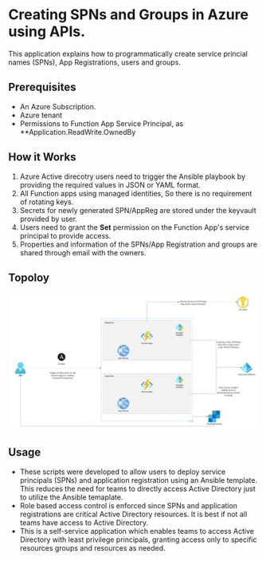 # Creating SPNs and Groups in Azure using APIs. 

This application explains how to programmatically create service princial names (SPNs), App Registrations, users and groups. 

## Prerequisites 

* An Azure Subscription. 
* Azure tenant 
* Permissions to Function App Service Principal, as **Application.ReadWrite.OwnedBy 

## How it Works

1. Azure Active direcotry users need to trigger the Ansible playbook by providing the required values in JSON or YAML format.
2. All Function apps using managed identities, So there is no requirement of rotating keys. 
3. Secrets for newly generated SPN/AppReg are stored under the keyvault provided by user.
4. Users need to grant the **Set** permission on the Function App's service principal to provide access. 
5. Properties and information of the SPNs/App Registration and groups are shared through email with the owners. 

## Topoloy 

<p align="center">
  <img src="./SPN-Group-Creation-Azure/Topology/Blank diagram.png" alt="Topology of SPN Creation" width="738">
</p>

## Usage 

* These scripts were developed to allow users to deploy service principals (SPNs) and application registration using an Ansible template. This reduces the need for teams to directly access Active Directory just to utilize the Ansible temaplate. 
* Role based access control is enforced since SPNs and application registrations are critical Active Directory resources. It is best if not all teams have access to Active Directory. 
* This is a self-service application which enables teams to access Active Directory with least privilege principals, granting access only to specific resources groups and resources as needed. 



